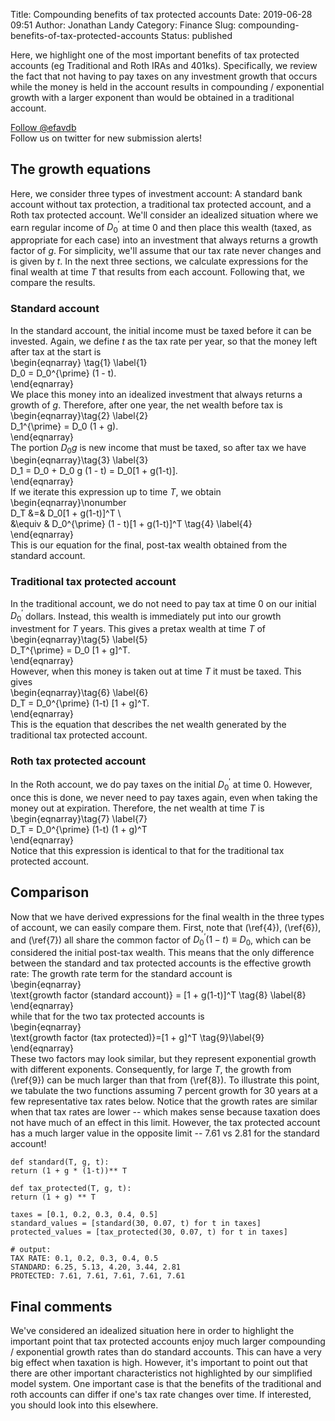 Title: Compounding benefits of tax protected accounts
Date: 2019-06-28 09:51
Author: Jonathan Landy
Category: Finance
Slug: compounding-benefits-of-tax-protected-accounts
Status: published

Here, we highlight one of the most important benefits of tax protected accounts (eg Traditional and Roth IRAs and 401ks). Specifically, we review the fact that not having to pay taxes on any investment growth that occurs while the money is held in the account results in compounding / exponential growth with a larger exponent than would be obtained in a traditional account.

  
[Follow @efavdb](http://twitter.com/efavdb)  
Follow us on twitter for new submission alerts!

The growth equations
--------------------

Here, we consider three types of investment account: A standard bank account without tax protection, a traditional tax protected account, and a Roth tax protected account. We'll consider an idealized situation where we earn regular income of $D_0^{\prime}$ at time $0$ and then place this wealth (taxed, as appropriate for each case) into an investment that always returns a growth factor of $g$. For simplicity, we'll assume that our tax rate never changes and is given by $t$. In the next three sections, we calculate expressions for the final wealth at time $T$ that results from each account. Following that, we compare the results.

### Standard account

In the standard account, the initial income must be taxed before it can be invested. Again, we define $t$ as the tax rate per year, so that the money left after tax at the start is  
\begin{eqnarray} \tag{1} \label{1}  
D_0 = D_0^{\prime} (1 - t).  
\end{eqnarray}  
We place this money into an idealized investment that always returns a growth of $g$. Therefore, after one year, the net wealth before tax is  
\begin{eqnarray}\tag{2} \label{2}  
D_1^{\prime} = D_0 (1 + g).  
\end{eqnarray}  
The portion $D_0 g$ is new income that must be taxed, so after tax we have  
\begin{eqnarray}\tag{3} \label{3}  
D_1 = D_0 + D_0 g (1 - t) = D_0[1 + g(1-t)].  
\end{eqnarray}  
If we iterate this expression up to time $T$, we obtain  
\begin{eqnarray}\nonumber  
D_T &=& D_0[1 + g(1-t)]^T \  
&\equiv & D_0^{\prime} (1 - t)[1 + g(1-t)]^T \tag{4} \label{4}  
\end{eqnarray}  
This is our equation for the final, post-tax wealth obtained from the standard account.

### Traditional tax protected account

In the traditional account, we do not need to pay tax at time $0$ on our initial $D_0^{\prime}$ dollars. Instead, this wealth is immediately put into our growth investment for $T$ years. This gives a pretax wealth at time $T$ of  
\begin{eqnarray}\tag{5} \label{5}  
D_T^{\prime} = D_0 [1 + g]^T.  
\end{eqnarray}  
However, when this money is taken out at time $T$ it must be taxed. This gives  
\begin{eqnarray}\tag{6} \label{6}  
D_T = D_0^{\prime} (1-t) [1 + g]^T.  
\end{eqnarray}  
This is the equation that describes the net wealth generated by the traditional tax protected account.

### Roth tax protected account

In the Roth account, we do pay taxes on the initial $D_0^{\prime}$ at time $0$. However, once this is done, we never need to pay taxes again, even when taking the money out at expiration. Therefore, the net wealth at time $T$ is  
\begin{eqnarray}\tag{7} \label{7}  
D_T = D_0^{\prime} (1-t) (1 + g)^T  
\end{eqnarray}  
Notice that this expression is identical to that for the traditional tax protected account.

Comparison
----------

Now that we have derived expressions for the final wealth in the three types of account, we can easily compare them. First, note that (\ref{4}), (\ref{6}), and (\ref{7}) all share the common factor of $D_0^{\prime} (1-t) \equiv D_0$, which can be considered the initial post-tax wealth. This means that the only difference between the standard and tax protected accounts is the effective growth rate: The growth rate term for the standard account is  
\begin{eqnarray}  
\text{growth factor (standard account)} = [1 + g(1-t)]^T \tag{8} \label{8}  
\end{eqnarray}  
while that for the two tax protected accounts is  
\begin{eqnarray}  
\text{growth factor (tax protected)}=[1 + g]^T \tag{9}\label{9}  
\end{eqnarray}  
These two factors may look similar, but they represent exponential growth with different exponents. Consequently, for large $T$, the growth from (\ref{9}) can be much larger than that from (\ref{8}). To illustrate this point, we tabulate the two functions assuming $7$ percent growth for $30$ years at a few representative tax rates below. Notice that the growth rates are similar when that tax rates are lower -- which makes sense because taxation does not have much of an effect in this limit. However, the tax protected account has a much larger value in the opposite limit -- 7.61 vs 2.81 for the standard account!

```  
def standard(T, g, t):  
return (1 + g * (1-t))** T

def tax_protected(T, g, t):  
return (1 + g) ** T

taxes = [0.1, 0.2, 0.3, 0.4, 0.5]  
standard_values = [standard(30, 0.07, t) for t in taxes]  
protected_values = [tax_protected(30, 0.07, t) for t in taxes]

# output:  
TAX RATE: 0.1, 0.2, 0.3, 0.4, 0.5  
STANDARD: 6.25, 5.13, 4.20, 3.44, 2.81  
PROTECTED: 7.61, 7.61, 7.61, 7.61, 7.61  
```

Final comments
--------------

We've considered an idealized situation here in order to highlight the important point that tax protected accounts enjoy much larger compounding / exponential growth rates than do standard accounts. This can have a very big effect when taxation is high. However, it's important to point out that there are other important characteristics not highlighted by our simplified model system. One important case is that the benefits of the traditional and roth accounts can differ if one's tax rate changes over time. If interested, you should look into this elsewhere.

